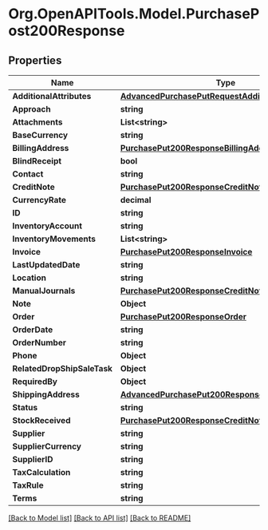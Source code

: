 # Org.OpenAPITools.Model.PurchasePost200Response

## Properties

Name | Type | Description | Notes
------------ | ------------- | ------------- | -------------
**AdditionalAttributes** | [**AdvancedPurchasePutRequestAdditionalAttributes**](AdvancedPurchasePutRequestAdditionalAttributes.md) |  | [optional] 
**Approach** | **string** |  | [optional] 
**Attachments** | **List&lt;string&gt;** |  | [optional] 
**BaseCurrency** | **string** |  | [optional] 
**BillingAddress** | [**PurchasePut200ResponseBillingAddress**](PurchasePut200ResponseBillingAddress.md) |  | [optional] 
**BlindReceipt** | **bool** |  | [optional] 
**Contact** | **string** |  | [optional] 
**CreditNote** | [**PurchasePut200ResponseCreditNote**](PurchasePut200ResponseCreditNote.md) |  | [optional] 
**CurrencyRate** | **decimal** |  | [optional] 
**ID** | **string** |  | [optional] 
**InventoryAccount** | **string** |  | [optional] 
**InventoryMovements** | **List&lt;string&gt;** |  | [optional] 
**Invoice** | [**PurchasePut200ResponseInvoice**](PurchasePut200ResponseInvoice.md) |  | [optional] 
**LastUpdatedDate** | **string** |  | [optional] 
**Location** | **string** |  | [optional] 
**ManualJournals** | [**PurchasePut200ResponseCreditNoteUnstock**](PurchasePut200ResponseCreditNoteUnstock.md) |  | [optional] 
**Note** | **Object** |  | [optional] 
**Order** | [**PurchasePut200ResponseOrder**](PurchasePut200ResponseOrder.md) |  | [optional] 
**OrderDate** | **string** |  | [optional] 
**OrderNumber** | **string** |  | [optional] 
**Phone** | **Object** |  | [optional] 
**RelatedDropShipSaleTask** | **Object** |  | [optional] 
**RequiredBy** | **Object** |  | [optional] 
**ShippingAddress** | [**AdvancedPurchasePut200ResponseShippingAddress**](AdvancedPurchasePut200ResponseShippingAddress.md) |  | [optional] 
**Status** | **string** |  | [optional] 
**StockReceived** | [**PurchasePut200ResponseCreditNoteUnstock**](PurchasePut200ResponseCreditNoteUnstock.md) |  | [optional] 
**Supplier** | **string** |  | [optional] 
**SupplierCurrency** | **string** |  | [optional] 
**SupplierID** | **string** |  | [optional] 
**TaxCalculation** | **string** |  | [optional] 
**TaxRule** | **string** |  | [optional] 
**Terms** | **string** |  | [optional] 

[[Back to Model list]](../README.md#documentation-for-models) [[Back to API list]](../README.md#documentation-for-api-endpoints) [[Back to README]](../README.md)

